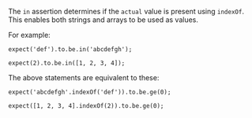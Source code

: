 The `in` assertion determines if the `actual` value is present using `indexOf`. This
enables both strings and arrays to be used as values.

For example:

    expect('def').to.be.in('abcdefgh');

    expect(2).to.be.in([1, 2, 3, 4]);

The above statements are equivalent to these:

    expect('abcdefgh'.indexOf('def')).to.be.ge(0);

    expect([1, 2, 3, 4].indexOf(2)).to.be.ge(0);

